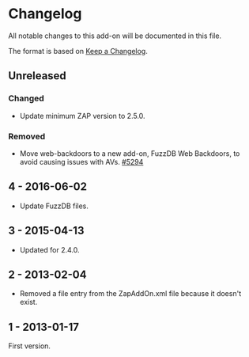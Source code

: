 # Changelog
All notable changes to this add-on will be documented in this file.

The format is based on [Keep a Changelog](https://keepachangelog.com/en/1.0.0/).

## Unreleased
### Changed
- Update minimum ZAP version to 2.5.0.

### Removed
- Move web-backdoors to a new add-on, FuzzDB Web Backdoors, to avoid causing issues with AVs. [#5294](https://github.com/zaproxy/zaproxy/issues/5294)

## 4 - 2016-06-02

- Update FuzzDB files.

## 3 - 2015-04-13

- Updated for 2.4.0.

## 2 - 2013-02-04

- Removed a file entry from the ZapAddOn.xml file because it doesn't exist.

## 1 - 2013-01-17

First version.

